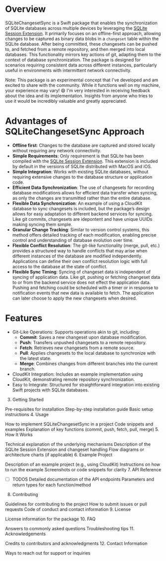 # Overview

SQLiteChangesetSync is a Swift package that enables the synchronization of SQLite databases across multiple devices by leveraging the [SQLite Session Extension](https://www.sqlite.org/sessionintro.html). It primarily focuses on an offline-first approach, allowing changes to be captured as binary data blobs in a `changeset` table within the SQLite database. After being committed, these changesets can be pushed to, and fetched from a remote repository, and then merged into local databases. This functionality mirrors key actions of git, adapting them to the context of database synchronization. The package is designed for scenarios requiring consistent data across different instances, particularly useful in environments with intermittent network connectivity.

Note: This package is an experimental concept that I've developed and am excited to share with the community. While it functions well on my machine, your experience may vary! 😄 I'm very interested in receiving feedback about the idea and its implementation. Insights from anyone who tries to use it would be incredibly valuable and greatly appreciated.

# Advantages of SQLiteChangesetSync Approach

- **Offline first**: Changes to the database are captured and stored locally without requiring any network connectivity.
- **Simple Requirements**: Only requirement is that SQLite has been compiled with the [SQLite Session Extension](https://www.sqlite.org/sessionintro.html). This extension is included by default in the versions of SQLite distributed with MacOS and iOS.
- **Simple Integration**: Works with existing SQLite databases, without requiring extensive changes to the database structure or application code.
- **Efficient Data Synchronization**: The use of changesets for recording database modifications allows for efficient data transfer when syncing, as only the changes are transmitted rather than the entire database.
- **Flexible Data Synchronization**: An example of using a CloudKit database to sync changesets is included, but the package’s design allows for easy adaptation to different backend services for syncing. Like git commits, changesets are idepontent and have unique UUIDs making syncing them simple.
- **Granular Change Tracking**: Similar to version control systems, this method offers detailed tracking of each modification, enabling precise control and understanding of database evolution over time.
- **Flexible Conflict Resolution**: The git-like functionality (merge, pull, etc.) provides a structured way to handle conflicts that may arise when different instances of the database are modified independently. Applications can define their own conflict resolution logic with full access to the database at the state of conflict.
- **Flexible Sync Timing**: Syncing of changeset data is independent of syncing of application data. Like git, pushing or fetching changeset data to or from the backend service does not effect the application data. Pushing and fetching could be scheduled with a timer or in response to notification events that new data is available to fetch. The application can later choose to apply the new changesets when desired.

# Features

- Git-Like Operations: Supports operations akin to git, including:
  - **Commit**: Saves a new changeset upon database modification.
  - **Push**: Transfers unpushed changesets to a remote repository.
  - **Fetch**: Retrieves new changesets from a remote source.
  - **Pull**: Applies changesets to the local database to synchronize with the latest state.
  - **Merge**: Combines changes from different branches into the current branch.
- CloudKit Integration: Includes an example implementation using CloudKit, demonstrating remote repository synchronization.
- Easy to Integrate: Structured for straightforward integration into existing Swift projects with SQLite databases.

3. Getting Started

Pre-requisites for installation
Step-by-step installation guide
Basic setup instructions
4. Usage

How to implement SQLiteChangesetSync in a project
Code snippets and examples
Explanation of key functions (commit, push, fetch, pull, merge)
5. How It Works

Technical explanation of the underlying mechanisms
Description of the SQLite Session Extension and changeset handling
Flow diagrams or architecture charts (if applicable)
6. Example Project

Description of an example project (e.g., using CloudKit)
Instructions on how to run the example
Screenshots or code snippets for clarity
7. API Reference

- [ ] TODOS
Detailed documentation of the API endpoints
Parameters and return types for each function/method
8. Contributing

Guidelines for contributing to the project
How to submit issues or pull requests
Code of conduct and contact information
9. License

License information for the package
10. FAQ

Answers to commonly asked questions
Troubleshooting tips
11. Acknowledgements

Credits to contributors and acknowledgments
12. Contact Information

Ways to reach out for support or inquiries
